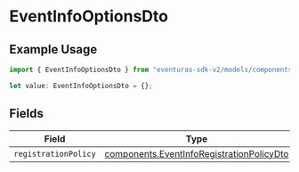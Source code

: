 # EventInfoOptionsDto

## Example Usage

```typescript
import { EventInfoOptionsDto } from "eventuras-sdk-v2/models/components";

let value: EventInfoOptionsDto = {};
```

## Fields

| Field                                                                                                  | Type                                                                                                   | Required                                                                                               | Description                                                                                            |
| ------------------------------------------------------------------------------------------------------ | ------------------------------------------------------------------------------------------------------ | ------------------------------------------------------------------------------------------------------ | ------------------------------------------------------------------------------------------------------ |
| `registrationPolicy`                                                                                   | [components.EventInfoRegistrationPolicyDto](../../models/components/eventinforegistrationpolicydto.md) | :heavy_minus_sign:                                                                                     | N/A                                                                                                    |